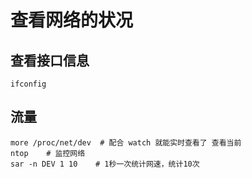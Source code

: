 # 查看网络的状况
## 查看接口信息
    ifconfig  
## 流量
    more /proc/net/dev  # 配合 watch 就能实时查看了 查看当前  
    ntop    # 监控网络  
    sar -n DEV 1 10    # 1秒一次统计网速，统计10次  

